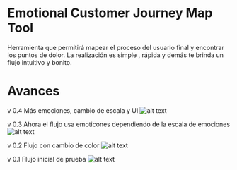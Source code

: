# Emotional Customer Journey Map Tool

Herramienta que permitirá mapear el proceso del usuario final y encontrar los puntos de dolor.
La realización es simple , rápida y demás te brinda un flujo intuitivo y bonito.

# Avances

v 0.4
Más emociones, cambio de escala y UI 
![alt text](https://i.imgur.com/delLkOp.png)

v 0.3
Ahora el flujo usa emoticones dependiendo de la escala de emociones 
![alt text](https://i.imgur.com/Xxf1da2.jpg)

v 0.2
Flujo con cambio de color
![alt text](https://i.imgur.com/Hka65ac.jpg)

v 0.1
Flujo inicial de prueba
![alt text](https://i.imgur.com/tRXJQak.jpg)

